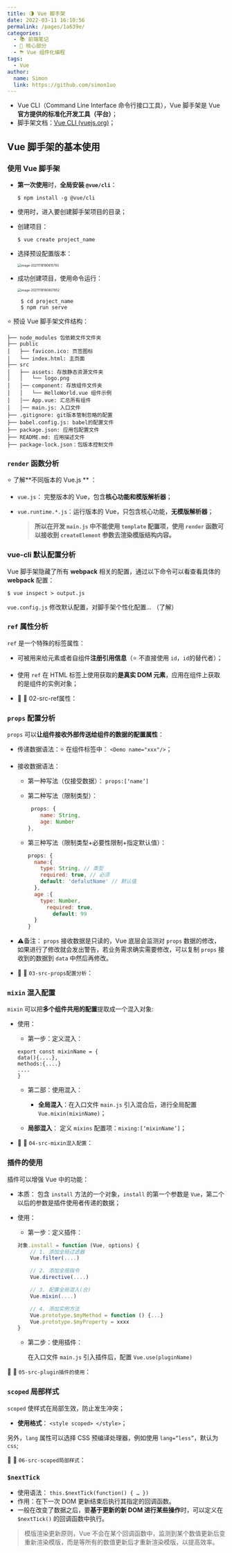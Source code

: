 ```yaml
---
title: 🌗 Vue 脚手架
date: 2022-03-11 16:10:56
permalink: /pages/1a639e/
categories: 
  - 📚 前端笔记
  - 🏃 核心部分
  - ⛈ Vue 组件化编程
tags: 
  - Vue
author: 
  name: Simon
  link: https://github.com/simon1uo
---
```



+ Vue CLI（Command Line Interface 命令行接口工具），Vue 脚手架是 Vue **官方提供的标准化开发工具（平台）**；
+ 脚手架文档：[Vue CLI (vuejs.org)](https://cli.vuejs.org/zh/)；



## Vue 脚手架的基本使用

### 使用 Vue 脚手架

+ **第一次使用**时，**全局安装 `@vue/cli`**：

  ```
  $ npm install -g @vue/cli
  ```

+ 使用时，进入要创建脚手架项目的目录；

+ 创建项目：

  ```
  $ vue create project_name
  ```

+ 选择预设配置版本：

  <img src="https://cdn.jsdelivr.net/gh/simon1uo/image-flow@master/image/XvCpKQ.png" alt="image-20211118180615793" style="zoom:50%;" />

+ 成功创建项目，使用命令运行：

  <img src="https://cdn.jsdelivr.net/gh/simon1uo/image-flow@master/image/rb6IGI.png" alt="image-20211118180807852" style="zoom: 50%;" />

  ```
   $ cd project_name
   $ npm run serve
  ```




:star: 预设 Vue 脚手架文件结构：

```
├── node_modules 包依赖文件文件夹
├── public
│   ├── favicon.ico: 页签图标
│   └── index.html: 主页面
├── src
│   ├── assets: 存放静态资源文件夹
│   │   └── logo.png
│   │── component: 存放组件文件夹
│   │   └── HelloWorld.vue 组件示例
│   │── App.vue: 汇总所有组件
│   │── main.js: 入口文件
├── .gitignore: git版本管制忽略的配置
├── babel.config.js: babel的配置文件
├── package.json: 应用包配置文件 
├── README.md: 应用描述文件
├── package-lock.json：包版本控制文件
```





### `render` 函数分析

:star: 了解**不同版本的 Vue.js ** ：

+ `vue.js`： 完整版本的 Vue，包含**核心功能和模版解析器**；

+ `vue.runtime.*.js`：运行版本的 Vue，只包含核心功能，**无模版解析器**；
  
  > **所以在开发 `main.js` 中不能使用 `template` 配置项，使用 `render` 函数可以接收到 `createElement` 参数去渲染模版结构内容。**



### vue-cli 默认配置分析

Vue 脚手架隐藏了所有 **webpack** 相关的配置，通过以下命令可以看查看具体的 **webpack** 配置：

```
$ vue inspect > output.js
```

`vue.config.js` 修改默认配置，对脚手架个性化配置… （了解）



### `ref` 属性分析

`ref` 是一个特殊的标签属性：

+ 可被用来给元素或者自组件**注册引用信息**（:star: 不直接使用 `id`，`id`的替代者）；
+ 使用 `ref` 在 HTML 标签上使用获取的**是真实 DOM 元素**，应用在组件上获取的是组件的实例对象；

+ 🔗 🌰 02-src-ref属性：



### `props` 配置分析

`props` 可以**让组件接收外部传送给组件的数据的配置属性**：

+ 传递数据语法：:star: 在组件标签中： `<Demo name="xxx"/>`；

+ 接收数据语法：

  + 第一种写法（仅接受数据）： `props:[‘name’]`

  + 第二种写法（限制类型）：

    ```js
     props: {
        name: String,
        age: Number
    },
    ```

  + 第三种写法（限制类型+必要性限制+指定默认值）：

    ```js
    props: {
      name:{
        type: String, // 类型
        required: true, // 必须
        default: 'defalutName' // 默认值
      },
      age :{
        type: Number,
          required: true,
            default: 99
      }
    }
    ```

+ ⚠️备注： `props` 接收数据是只读的，Vue 底层会监测对 `props` 数据的修改，如果进行了修改就会发出警告，若业务需求确实需要修改，可以复制 `props` 接收到的数据到 `data` 中然后再修改。

+ 🔗 🌰 `03-src-props配置分析`：
  

### `mixin` 混入配置

`mixin` 可以把**多个组件共用的配置**提取成一个混入对象:

+ 使用：

  + 第一步：定义混入：
  ```
  export const mixinName = {
  data(){....},
  methods:{....}      
  ....
  }
  ```
  
  + 第二部：使用混入：
  
    + **全局混入**：在入口文件 `main.js` 引入混合后，进行全局配置 `Vue.mixin(mixinName)`；
  + **局部混入**： 定义 `mixins` 配置项：`mixing:[‘mixinName’]`；
  
+ 🔗 🌰 `04-src-mixin混入配置`：



###  插件的使用

插件可以增强 Vue 中的功能：

+ 本质： 包含 `install` 方法的一个对象，`install` 的第一个参数是 `Vue`，第二个以后的参数是插件使用者传递的数据；

+ 使用：

  +  第一步：定义插件：

  ```js
  对象.install = function (Vue, options) {
      // 1. 添加全局过滤器
      Vue.filter(....)
  
      // 2. 添加全局指令
      Vue.directive(....)
  
      // 3. 配置全局混入(合)
      Vue.mixin(....)
  
      // 4. 添加实例方法
      Vue.prototype.$myMethod = function () {...}
      Vue.prototype.$myProperty = xxxx
  }
  ```

  + 第二步：使用插件：

    在入口文件 `main.js`  引入插件后，配置 `Vue.use(pluginName)`

🔗 🌰 `05-src-plugin插件的使用`：



### `scoped` 局部样式

`scoped` 使样式在局部生效，防止发生冲突；

+ **使用格式**： `<style scoped> </style>`；

另外，`lang` 属性可以选择 CSS 预编译处理器，例如使用 `lang=“less”`，默认为 `css`;

🔗 🌰 `06-src-scoped局部样式`：



### `$nextTick` 

+ 使用语法： `this.$nextTick(function() { … })`
+ 作用：在下一次 DOM 更新结束后执行其指定的回调函数。
+ 一般在改变了数据之后，要**基于更新的新 DOM 进行某些操作**时，可以定义在 `$nextTick()` 的回调函数中执行。 

> 模版渲染更新原则，Vue 不会在某个回调函数中，监测到某个数值更新后变重新渲染模版，而是等所有的数值更新后才重新渲染模版，以提高效率。
